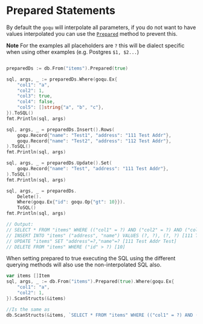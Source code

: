 # Prepared Statements

By default the `goqu` will interpolate all parameters, if you do not want to have values interpolated you can use the [`Prepared`](http://godoc.org/github.com/kovetskiy/goqu#SelectDataset.Prepared) method to prevent this.

**Note** For the examples all placeholders are `?` this will be dialect specific when using other examples (e.g. Postgres `$1, $2...`)

```go

preparedDs := db.From("items").Prepared(true)

sql, args, _ := preparedDs.Where(goqu.Ex{
	"col1": "a",
	"col2": 1,
	"col3": true,
	"col4": false,
	"col5": []string{"a", "b", "c"},
}).ToSQL()
fmt.Println(sql, args)

sql, args, _ = preparedDs.Insert().Rows(
	goqu.Record{"name": "Test1", "address": "111 Test Addr"},
	goqu.Record{"name": "Test2", "address": "112 Test Addr"},
).ToSQL()
fmt.Println(sql, args)

sql, args, _ = preparedDs.Update().Set(
	goqu.Record{"name": "Test", "address": "111 Test Addr"},
).ToSQL()
fmt.Println(sql, args)

sql, args, _ = preparedDs.
	Delete().
	Where(goqu.Ex{"id": goqu.Op{"gt": 10}}).
	ToSQL()
fmt.Println(sql, args)

// Output:
// SELECT * FROM "items" WHERE (("col1" = ?) AND ("col2" = ?) AND ("col3" IS TRUE) AND ("col4" IS FALSE) AND ("col5" IN (?, ?, ?))) [a 1 a b c]
// INSERT INTO "items" ("address", "name") VALUES (?, ?), (?, ?) [111 Test Addr Test1 112 Test Addr Test2]
// UPDATE "items" SET "address"=?,"name"=? [111 Test Addr Test]
// DELETE FROM "items" WHERE ("id" > ?) [10]
```

When setting prepared to true executing the SQL using the different querying methods will also use the non-interpolated SQL also.

```go
var items []Item
sql, args, _ := db.From("items").Prepared(true).Where(goqu.Ex{
	"col1": "a",
	"col2": 1,
}).ScanStructs(&items)

//Is the same as
db.ScanStructs(&items, `SELECT * FROM "items" WHERE (("col1" = ?) AND ("col2" = ?))`,  "a", 1)
```

